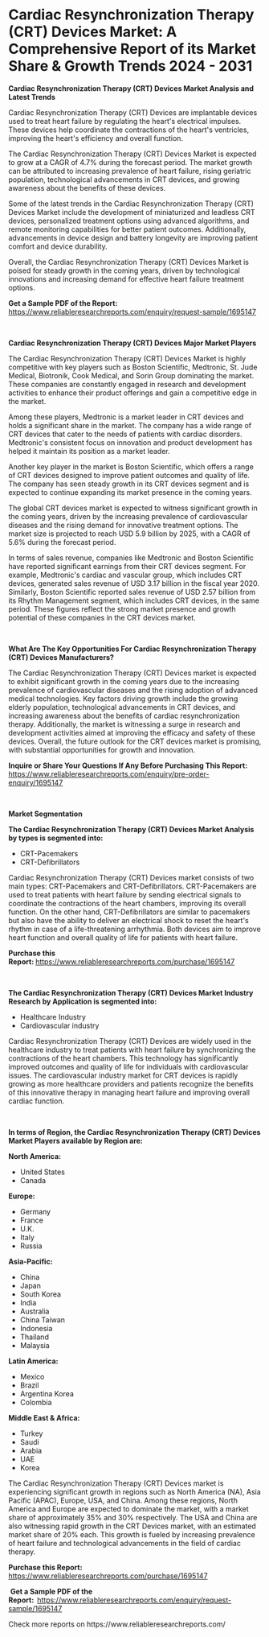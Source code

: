 <p><h1>Cardiac Resynchronization Therapy (CRT) Devices Market: A Comprehensive Report of its Market Share & Growth Trends 2024 - 2031</h1></p><p><strong>Cardiac Resynchronization Therapy (CRT) Devices Market Analysis and Latest Trends</strong></p>
<p><p>Cardiac Resynchronization Therapy (CRT) Devices are implantable devices used to treat heart failure by regulating the heart's electrical impulses. These devices help coordinate the contractions of the heart's ventricles, improving the heart's efficiency and overall function.</p><p>The Cardiac Resynchronization Therapy (CRT) Devices Market is expected to grow at a CAGR of 4.7% during the forecast period. The market growth can be attributed to increasing prevalence of heart failure, rising geriatric population, technological advancements in CRT devices, and growing awareness about the benefits of these devices.</p><p>Some of the latest trends in the Cardiac Resynchronization Therapy (CRT) Devices Market include the development of miniaturized and leadless CRT devices, personalized treatment options using advanced algorithms, and remote monitoring capabilities for better patient outcomes. Additionally, advancements in device design and battery longevity are improving patient comfort and device durability.</p><p>Overall, the Cardiac Resynchronization Therapy (CRT) Devices Market is poised for steady growth in the coming years, driven by technological innovations and increasing demand for effective heart failure treatment options.</p></p>
<p><strong>Get a Sample PDF of the Report:&nbsp;</strong> <a href="https://www.reliableresearchreports.com/enquiry/request-sample/1695147">https://www.reliableresearchreports.com/enquiry/request-sample/1695147</a></p>
<p>&nbsp;</p>
<p><strong>Cardiac Resynchronization Therapy (CRT) Devices Major Market Players</strong></p>
<p><p>The Cardiac Resynchronization Therapy (CRT) Devices Market is highly competitive with key players such as Boston Scientific, Medtronic, St. Jude Medical, Biotronik, Cook Medical, and Sorin Group dominating the market. These companies are constantly engaged in research and development activities to enhance their product offerings and gain a competitive edge in the market.</p><p>Among these players, Medtronic is a market leader in CRT devices and holds a significant share in the market. The company has a wide range of CRT devices that cater to the needs of patients with cardiac disorders. Medtronic's consistent focus on innovation and product development has helped it maintain its position as a market leader.</p><p>Another key player in the market is Boston Scientific, which offers a range of CRT devices designed to improve patient outcomes and quality of life. The company has seen steady growth in its CRT devices segment and is expected to continue expanding its market presence in the coming years.</p><p>The global CRT devices market is expected to witness significant growth in the coming years, driven by the increasing prevalence of cardiovascular diseases and the rising demand for innovative treatment options. The market size is projected to reach USD 5.9 billion by 2025, with a CAGR of 5.6% during the forecast period.</p><p>In terms of sales revenue, companies like Medtronic and Boston Scientific have reported significant earnings from their CRT devices segment. For example, Medtronic's cardiac and vascular group, which includes CRT devices, generated sales revenue of USD 3.17 billion in the fiscal year 2020. Similarly, Boston Scientific reported sales revenue of USD 2.57 billion from its Rhythm Management segment, which includes CRT devices, in the same period. These figures reflect the strong market presence and growth potential of these companies in the CRT devices market.</p></p>
<p>&nbsp;</p>
<p><strong>What Are The Key Opportunities For Cardiac Resynchronization Therapy (CRT) Devices Manufacturers?</strong></p>
<p><p>The Cardiac Resynchronization Therapy (CRT) Devices market is expected to exhibit significant growth in the coming years due to the increasing prevalence of cardiovascular diseases and the rising adoption of advanced medical technologies. Key factors driving growth include the growing elderly population, technological advancements in CRT devices, and increasing awareness about the benefits of cardiac resynchronization therapy. Additionally, the market is witnessing a surge in research and development activities aimed at improving the efficacy and safety of these devices. Overall, the future outlook for the CRT devices market is promising, with substantial opportunities for growth and innovation.</p></p>
<p><strong>Inquire or Share Your Questions If Any Before Purchasing This Report:</strong> <a href="https://www.reliableresearchreports.com/enquiry/pre-order-enquiry/1695147">https://www.reliableresearchreports.com/enquiry/pre-order-enquiry/1695147</a></p>
<p>&nbsp;</p>
<p><strong>Market Segmentation</strong></p>
<p><strong>The Cardiac Resynchronization Therapy (CRT) Devices Market Analysis by types is segmented into:</strong></p>
<p><ul><li>CRT-Pacemakers</li><li>CRT-Defibrillators</li></ul></p>
<p><p>Cardiac Resynchronization Therapy (CRT) Devices market consists of two main types: CRT-Pacemakers and CRT-Defibrillators. CRT-Pacemakers are used to treat patients with heart failure by sending electrical signals to coordinate the contractions of the heart chambers, improving its overall function. On the other hand, CRT-Defibrillators are similar to pacemakers but also have the ability to deliver an electrical shock to reset the heart's rhythm in case of a life-threatening arrhythmia. Both devices aim to improve heart function and overall quality of life for patients with heart failure.</p></p>
<p><strong>Purchase this Report:&nbsp;</strong><a href="https://www.reliableresearchreports.com/purchase/1695147">https://www.reliableresearchreports.com/purchase/1695147</a></p>
<p>&nbsp;</p>
<p><strong>The Cardiac Resynchronization Therapy (CRT) Devices Market Industry Research by Application is segmented into:</strong></p>
<p><ul><li>Healthcare Industry</li><li>Cardiovascular industry</li></ul></p>
<p><p>Cardiac Resynchronization Therapy (CRT) Devices are widely used in the healthcare industry to treat patients with heart failure by synchronizing the contractions of the heart chambers. This technology has significantly improved outcomes and quality of life for individuals with cardiovascular issues. The cardiovascular industry market for CRT devices is rapidly growing as more healthcare providers and patients recognize the benefits of this innovative therapy in managing heart failure and improving overall cardiac function.</p></p>
<p>&nbsp;</p>
<p><strong>In terms of Region, the Cardiac Resynchronization Therapy (CRT) Devices Market Players available by Region are:</strong></p>
<p>
    <p> <strong> North America: </strong>
        <ul>
            <li>United States</li>
            <li>Canada</li>
        </ul>
        </p> 
    <p> <strong> Europe: </strong>
        <ul>
            <li>Germany</li>
            <li>France</li>
            <li>U.K.</li>
            <li>Italy</li>
            <li>Russia</li>
        </ul>
        </p> 
    <p> <strong> Asia-Pacific: </strong>
        <ul>
            <li>China</li>
            <li>Japan</li>
            <li>South Korea</li>
            <li>India</li>
            <li>Australia</li>
            <li>China Taiwan</li>
            <li>Indonesia</li>
            <li>Thailand</li>
            <li>Malaysia</li>
        </ul>
        </p> 
    <p> <strong> Latin America: </strong>
        <ul>
            <li>Mexico</li>
            <li>Brazil</li>
            <li>Argentina Korea</li>
            <li>Colombia</li>
        </ul>
        </p> 
    <p> <strong> Middle East & Africa: </strong>
        <ul>
            <li>Turkey</li>
            <li>Saudi</li>
            <li>Arabia</li>
            <li>UAE</li>
            <li>Korea</li>
        </ul>
    </p>
    </p>
<p><p>The Cardiac Resynchronization Therapy (CRT) Devices market is experiencing significant growth in regions such as North America (NA), Asia Pacific (APAC), Europe, USA, and China. Among these regions, North America and Europe are expected to dominate the market, with a market share of approximately 35% and 30% respectively. The USA and China are also witnessing rapid growth in the CRT Devices market, with an estimated market share of 20% each. This growth is fueled by increasing prevalence of heart failure and technological advancements in the field of cardiac therapy.</p></p>
<p><strong>Purchase this Report: </strong><a href="https://www.reliableresearchreports.com/purchase/1695147">https://www.reliableresearchreports.com/purchase/1695147</a></p>
<p>&nbsp;<strong>Get a Sample PDF of the Report:&nbsp;&nbsp;</strong><a href="https://www.reliableresearchreports.com/enquiry/request-sample/1695147">https://www.reliableresearchreports.com/enquiry/request-sample/1695147</a></p>
<p><strong></strong></p>
<p>Check more reports on https://www.reliableresearchreports.com/</p>